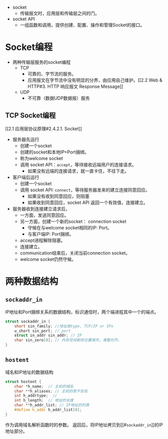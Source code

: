 - socket
	- 传输报文时，应用层和传输层之间的门。
- socket API
	- 一组函数和调用，提供创建、配置、操作和管理Socket的接口。
# Socket编程
- 两种传输层服务的socket编程
	- TCP
		- 可靠的、字节流的服务。
		- 应用报文在字节流中没有明显的分界，由应用自己维护。[[2.2 Web & HTTP#3. HTTP 响应报文 Response Message]]
	- UDP
		- 不可靠（数据UDP数据报）服务
## TCP Socket编程
[[2.1 应用层协议原理#2.4.2.1. Socket]]
- 服务器先运行
	- 创建一个socket
	- 创建的socket和本地IP+Port捆绑。
	- 称为welcome socket
	- 调用 socket API：`accept`，等待接收远端用户的连接请求。
		- 如果没有远端的连接请求，就一直卡住，不往下走。
- 客户端后运行
	- 创建一个socket
	- 调用 socket API: `connect`，等待服务器发来的建立连接同意回应。
		- 如果没有收到同意回应，则阻塞
		- 如果收到同意回应，socket API 返回一个有效值，连接建立。
- 服务器收到连接建立请求后，
	- 一方面，发送同意回应。
	- 另一方面，创建一个新的socket： connection socket
		- 守候在与welcome socket相同的IP: Port。
		- 与客户端IP: Port捆绑。
	- accept进程解除阻塞。
	- 连接建立。
	- communication结束后，关闭当前connection socket。
	- welcome socket仍然守候。

# 两种数据结构
## `sockaddr_in`
 IP地址和Port捆绑关系的数据结构，标识通信时，两个端进程其中一个的端点。
```C++
struct sockaddr_in {
	short sin_family; //地址族type, TCP/IP or IPx
	u_short sin_port; // port
	struct in_addr sin_addr; // IP
	char sin_zero[8]; // 内存空间剩余位置填充，凑整对齐。
}
```
## `hostent`
域名和IP地址的数据结构
```C++
struct hostent {
	char *h_name;  // 主机的域名
	char **h_aliases; // 主机的若干别名
	int h_addrtype;  // 
	int h_length;  // 地址的长度
	char **h_addr_list; // IP地址的列表
	#define h_addr h_addr_list[0];
}
```
作为调用域名解析函数时的参数。
返回后，将IP地址拷贝到[[#`sockaddr_in`]]的IP地址部分。